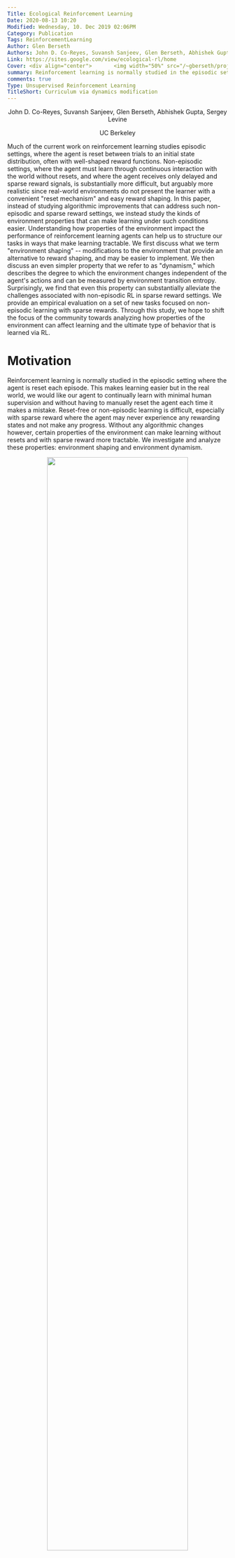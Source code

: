 ```yaml
---
Title: Ecological Reinforcement Learning
Date: 2020-08-13 10:20
Modified: Wednesday, 10. Dec 2019 02:06PM 
Category: Publication
Tags: ReinforcementLearning
Author: Glen Berseth
Authors: John D. Co-Reyes, Suvansh Sanjeev, Glen Berseth, Abhishek Gupta, Sergey Levine
Link: https://sites.google.com/view/ecological-rl/home
Cover: <div align="center">       <img width="50%" src="/~gberseth/projects/EcologicalRL/moivation.png"> </div>
summary: Reinforcement learning is normally studied in the episodic setting where the agent is reset each episode. This makes learning easier but in the real world, we would like our agent to continually learn with minimal human supervision and without having to manually reset the agent each time it makes a mistake. Reset-free or non-episodic learning is difficult, especially with sparse reward where the agent may never experience any rewarding states and not make any progress. Without any algorithmic changes however, certain properties of the environment can make learning without resets and with sparse reward more tractable. We investigate and analyze these properties: environment shaping and environment dynamism.  
comments: true
Type: Unsupervised Reinforcement Learning
TitleShort: Curriculum via dynamics modification
---
```


<div align="center">
	<p>
				John D. Co-Reyes, Suvansh Sanjeev, Glen Berseth, Abhishek Gupta, Sergey Levine
	</p>
	<p>	
            UC Berkeley
    </p>
</div>


Much of the current work on reinforcement learning studies episodic settings, where the agent is reset between trials to an initial state distribution, often with well-shaped reward functions. Non-episodic settings, where the agent must learn through continuous interaction with the world without resets, and where the agent receives only delayed and sparse reward signals, is substantially more difficult, but arguably more realistic since real-world environments do not present the learner with a convenient "reset mechanism" and easy reward shaping. In this paper, instead of studying algorithmic improvements that can address such non-episodic and sparse reward settings, we instead study the kinds of environment properties that can make learning under such conditions easier. Understanding how properties of the environment impact the performance of reinforcement learning agents can help us to structure our tasks in ways that make learning tractable. We first discuss what we term "environment shaping" -- modifications to the environment that provide an alternative to reward shaping, and may be easier to implement. We then discuss an even simpler property that we refer to as "dynamism," which describes the degree to which the environment changes independent of the agent's actions and can be measured by environment transition entropy. Surprisingly, we find that even this property can substantially alleviate the challenges associated with non-episodic RL in sparse reward settings. We provide an empirical evaluation on a set of new tasks focused on non-episodic learning with sparse rewards. Through this study, we hope to shift the focus of the community towards analyzing how properties of the environment can affect learning and the ultimate type of behavior that is learned via RL.

# Motivation

Reinforcement learning is normally studied in the episodic setting where the agent is reset each episode. This makes learning easier but in the real world, we would like our agent to continually learn with minimal human supervision and without having to manually reset the agent each time it makes a mistake. Reset-free or non-episodic learning is difficult, especially with sparse reward where the agent may never experience any rewarding states and not make any progress. Without any algorithmic changes however, certain properties of the environment can make learning without resets and with sparse reward more tractable. We investigate and analyze these properties: environment shaping and environment dynamism.



<div align="center">
            <img width="80%" src="/~gberseth/projects/EcologicalRL/moivation.png">
</div>

## Evnvironent Properties

We study a set of properties often overlooked when considering how to develop RL algorithms.

####Environment Shaping 
alters the initial state or dynamics of the non-episodic training MDP to make learning more tractable compared to an unshaped environment. For example if the agent is tasked with eating apples a shaped environment may initially contain an abundance of easily obtainable apples that allows the agent to learn that apples are rewarding. As the easily obtainable apples are consumed, the agent must eventually learn to reach apples that are further away and take more steps to reach such as climbing a ladder up a tree. A shaped environment can be thought of as a natural curriculum for the non-episodic setting.

####Environment Dynamism 
refers to the MDP transition entropy regardless of the agent's actions and provides a soft uniform reset mechanism for the agent, helping it reach a wider variety of states in the non-episodic setting. A static environment might correspond to a very controlled setting where no other entity or part of the environment changes on its own while a dynamic environment would involve the opposite of this. Dynamics environments can be found readily in the real world (humans and other agents provide natural dynamism) and so we may just need to deploy our agents in these existing settings.
    
<div align="center">
            <img width="60%" src="/~gberseth/projects/EcologicalRL/env_properties.png">
</div>
    

This post is based on the following paper:

- John D. Co-Reyes, Suvansh Sanjeev, Glen Berseth, Abhishek Gupta, Sergey Levine <br />
  [Ecological Reinforcement Learning](https://arxiv.org/abs/2006.12478) <br />
  [Project Website](https://sites.google.com/view/ecological-rl/home)
